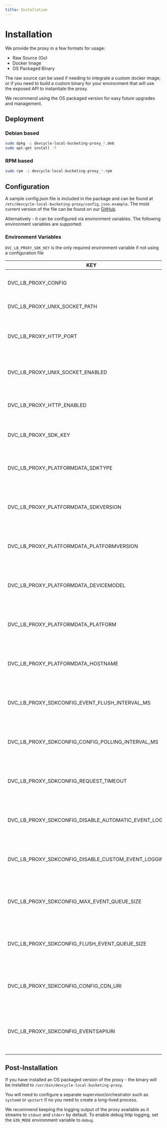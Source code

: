 ```yaml
---
title: Installation
---
```


# Installation

We provide the proxy in a few formats for usage:

- Raw Source (Go)
- Docker Image
- OS Packaged Binary

The raw source can be used if needing to integrate a custom docker image; or if you need to build a custom binary for
your environment that will use the exposed API to instanitate the proxy.

We recommend using the OS packaged version for easy future upgrades and management.

## Deployment

### Debian based

```bash
sudo dpkg -i devcycle-local-bucketing-proxy_*.deb
sudo apt-get install -f
```

### RPM based

```bash
sudo rpm -i devcycle-local-bucketing-proxy_*.rpm
```

## Configuration

A sample config.json file is included in the package and can be found at
`/etc/devcycle-local-bucketing-proxy/config.json.example`. The most current version of the file can be found on our
[GitHub](https://github.com/DevCycleHQ/local-bucketing-proxy/blob/main/config.json.example).

Alternatively - it can be configured via environment variables. The following environment variables are supported:

### Environment Variables

`DVC_LB_PROXY_SDK_KEY` is the only required environment variable if not using a configuration file

| KEY                                                    | TYPE          | DEFAULT | DESCRIPTION                                                                     |
| ------------------------------------------------------ | ------------- | ------- | ------------------------------------------------------------------------------- |
| DVC_LB_PROXY_CONFIG                                    | String        |         | The path to a JSON configuration file.                                          |
| DVC_LB_PROXY_UNIX_SOCKET_PATH                          | String        |         | The path to the Unix socket.                                                    |
| DVC_LB_PROXY_HTTP_PORT                                 | Integer       | 8080    | The port to listen on for HTTP requests. Defaults to 8080.                      |
| DVC_LB_PROXY_UNIX_SOCKET_ENABLED                       | True or False | false   | Whether to enable the Unix socket. Defaults to false.                           |
| DVC_LB_PROXY_HTTP_ENABLED                              | True or False | true    | Whether to enable the HTTP server. Defaults to true.                            |
| DVC_LB_PROXY_SDK_KEY                                   | String        |         | The Server SDK key to use for this instance.                                    |
| DVC_LB_PROXY_PLATFORMDATA_SDKTYPE                      | String        |         | Internal variable, setting a value other than default is not recommended.       |
| DVC_LB_PROXY_PLATFORMDATA_SDKVERSION                   | String        |         | Internal variable, setting a value other than default is not recommended.       |
| DVC_LB_PROXY_PLATFORMDATA_PLATFORMVERSION              | String        |         | Internal variable, setting a value other than default is not recommended.       |
| DVC_LB_PROXY_PLATFORMDATA_DEVICEMODEL                  | String        |         | Internal variable, setting a value other than default is not recommended.       |
| DVC_LB_PROXY_PLATFORMDATA_PLATFORM                     | String        |         | Internal variable, setting a value other than default is not recommended.       |
| DVC_LB_PROXY_PLATFORMDATA_HOSTNAME                     | String        |         | Internal variable, setting a value other than default is not recommended.       |
| DVC_LB_PROXY_SDKCONFIG_EVENT_FLUSH_INTERVAL_MS         | Duration      |         | The interval at which events are flushed to the events api in milliseconds.     |
| DVC_LB_PROXY_SDKCONFIG_CONFIG_POLLING_INTERVAL_MS      | Duration      |         | The interval at which the SDK polls the config CDN for updates in milliseconds. |
| DVC_LB_PROXY_SDKCONFIG_REQUEST_TIMEOUT                 | Duration      |         | The timeout for requests to the config CDN and events API in milliseconds.      |
| DVC_LB_PROXY_SDKCONFIG_DISABLE_AUTOMATIC_EVENT_LOGGING | True or False | false   | Whether to disable automatic event logging. Defaults to false.                  |
| DVC_LB_PROXY_SDKCONFIG_DISABLE_CUSTOM_EVENT_LOGGING    | True or False | false   | Whether to disable custom event logging. Defaults to false.                     |
| DVC_LB_PROXY_SDKCONFIG_MAX_EVENT_QUEUE_SIZE            | Integer       |         | The maximum number of events to be in the queue before dropping events.         |
| DVC_LB_PROXY_SDKCONFIG_FLUSH_EVENT_QUEUE_SIZE          | Integer       |         | The minimum number of events to be in the queue before flushing events.         |
| DVC_LB_PROXY_SDKCONFIG_CONFIG_CDN_URI                  | String        |         | The URI of the Config CDN - leave unspecified if not needing an outbound proxy. |
| DVC_LB_PROXY_SDKCONFIG_EVENTSAPIURI                    | String        |         | The URI of the Events API - leave unspecified if not needing an outbound proxy. |

## Post-Installation

If you have installed an OS packaged version of the proxy - the binary will be installed to
`/usr/bin/devcycle-local-bucketing-proxy`.

You will need to configure a separate supervisor/orchestrator such as `systemd` or `upstart` if no you need to create a
long-lived process.

We recommend keeping the logging output of the proxy available as it streams to `stdout` and `stderr` by default. To
enable debug http logging, set the `GIN_MODE` environment variable to `debug`.

